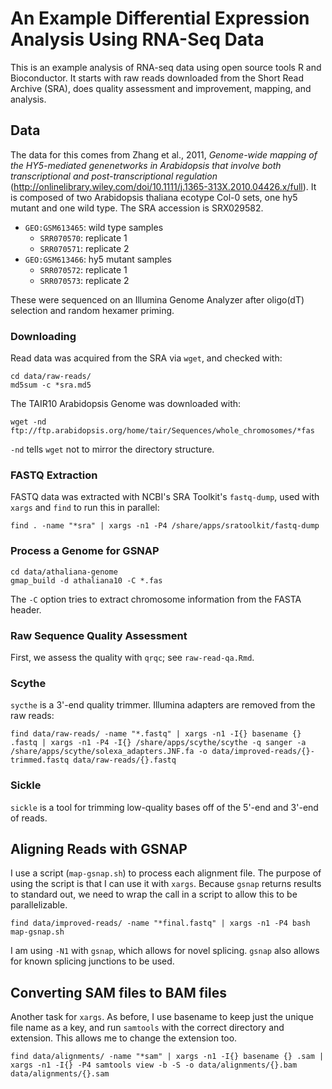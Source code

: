 # An Example Differential Expression Analysis Using RNA-Seq Data

This is an example analysis of RNA-seq data using open source tools R
and Bioconductor. It starts with raw reads downloaded from the Short
Read Archive (SRA), does quality assessment and improvement, mapping,
and analysis. 

## Data

The data for this comes from Zhang et al., 2011, *Genome-wide mapping
of the HY5-mediated genenetworks in Arabidopsis that involve both
transcriptional and post-transcriptional regulation*
(http://onlinelibrary.wiley.com/doi/10.1111/j.1365-313X.2010.04426.x/full). It
is composed of two Arabidopsis thaliana ecotype Col-0 sets, one hy5
mutant and one wild type. The SRA accession is SRX029582.

 - `GEO:GSM613465`: wild type samples
   - `SRR070570`: replicate 1
   - `SRR070571`: replicate 2
 - `GEO:GSM613466`: hy5 mutant samples
   - `SRR070572`: replicate 1
   - `SRR070573`: replicate 2
 
These were sequenced on an Illumina Genome Analyzer after oligo(dT)
selection and random hexamer priming.

### Downloading

Read data was acquired from the SRA via `wget`, and checked with:

    cd data/raw-reads/
    md5sum -c *sra.md5

The TAIR10 Arabidopsis Genome was downloaded with: 

    wget -nd ftp://ftp.arabidopsis.org/home/tair/Sequences/whole_chromosomes/*fas

`-nd` tells `wget` not to mirror the directory structure.

### FASTQ Extraction

FASTQ data was extracted with NCBI's SRA Toolkit's `fastq-dump`, used
with `xargs` and `find` to run this in parallel:

    find . -name "*sra" | xargs -n1 -P4 /share/apps/sratoolkit/fastq-dump

### Process a Genome for GSNAP

    cd data/athaliana-genome
    gmap_build -d athaliana10 -C *.fas
    
The `-C` option tries to extract chromosome information from the FASTA
header.


### Raw Sequence Quality Assessment

First, we assess the quality with `qrqc`; see `raw-read-qa.Rmd`. 

### Scythe

`sycthe` is a 3'-end quality trimmer. Illumina adapters are removed
from the raw reads:

    find data/raw-reads/ -name "*.fastq" | xargs -n1 -I{} basename {} .fastq | xargs -n1 -P4 -I{} /share/apps/scythe/scythe -q sanger -a /share/apps/scythe/solexa_adapters.JNF.fa -o data/improved-reads/{}-trimmed.fastq data/raw-reads/{}.fastq


### Sickle

`sickle` is a tool for trimming low-quality bases off of the 5'-end
and 3'-end of reads.

## Aligning Reads with GSNAP

I use a script (`map-gsnap.sh`) to process each alignment file. The
purpose of using the script is that I can use it with `xargs`. Because
`gsnap` returns results to standard out, we need to wrap the call in a
script to allow this to be parallelizable.

    find data/improved-reads/ -name "*final.fastq" | xargs -n1 -P4 bash map-gsnap.sh

I am using `-N1` with `gsnap`, which allows for novel
splicing. `gsnap` also allows for known splicing junctions to be used.

## Converting SAM files to BAM files

Another task for `xargs`. As before, I use basename to keep just the
unique file name as a key, and run `samtools` with the correct
directory and extension. This allows me to change the extension too.

    find data/alignments/ -name "*sam" | xargs -n1 -I{} basename {} .sam | xargs -n1 -I{} -P4 samtools view -b -S -o data/alignments/{}.bam data/alignments/{}.sam



